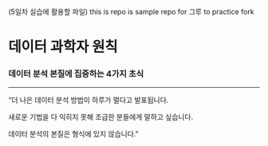 (5일차 실습에 활용할 파일)
this is repo is sample repo for 그루 to practice fork

# 데이터 과학자 원칙 

### 데이터 분석 본질에 집중하는 4가지 초식
---
“더 나은 데이터 분석 방법이 하루가 멀다고 발표됩니다.

새로운 기법을 다 익히지 못해 조급한 분들에게 말하고 싶습니다.

데이터 분석의 본질은 형식에 있지 않습니다."
